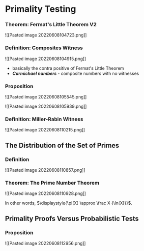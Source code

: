 # Primality Testing
### Theorem: Fermat's Little Theorem V2
![[Pasted image 20220608104723.png]]

### Definition: Composites Witness
![[Pasted image 20220608104915.png]]
- basically the contra positive of Fermat's Little Theorem
- ***Carmichael numbers*** - composite numbers with no witnesses

### Proposition
![[Pasted image 20220608105545.png]]

![[Pasted image 20220608105939.png]]

### Definition: Miller-Rabin Witness
![[Pasted image 20220608110215.png]]

## The Distribution of the Set of Primes
### Definition
![[Pasted image 20220608110857.png]]

### Theorem: The Prime Number Theorem
![[Pasted image 20220608110928.png]]

In other words, $\displaystyle{\pi(X) \approx \frac X {\ln(X)}}$.

## Primality Proofs Versus Probabilistic Tests
### Proposition
![[Pasted image 20220608112956.png]]
